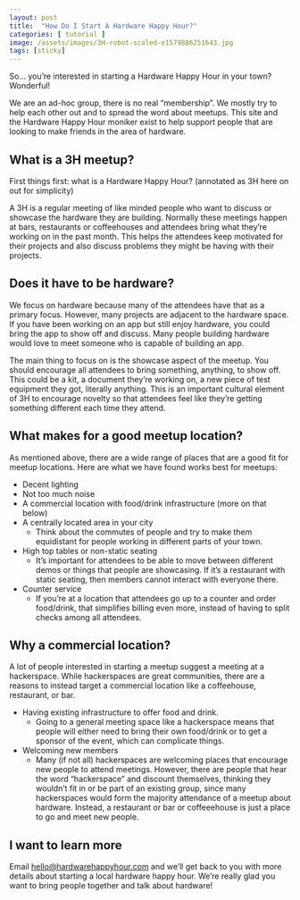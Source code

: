 ```yaml
---
layout: post
title:  "How Do I Start A Hardware Happy Hour?"
categories: [ tutorial ]
image: /assets/images/3H-robot-scaled-e1579886251643.jpg
tags: [sticky]
---
```


So… you’re interested in starting a Hardware Happy Hour in your town? Wonderful!

We are an ad-hoc group, there is no real “membership”. We mostly try to help each other out and to spread the word about meetups. This site and the Hardware Happy Hour moniker exist to help support people that are looking to make friends in the area of hardware.

## What is a 3H meetup?

First things first: what is a Hardware Happy Hour? (annotated as 3H here on out for simplicity)

A 3H is a regular meeting of like minded people who want to discuss or showcase the hardware they are building. Normally these meetings happen at bars, restaurants or coffeehouses and attendees bring what they’re working on in the past month. This helps the attendees keep motivated for their projects and also discuss problems they might be having with their projects.

## Does it have to be hardware?

We focus on hardware because many of the attendees have that as a primary focus. However, many projects are adjacent to the hardware space. If you have been working on an app but still enjoy hardware, you could bring the app to show off and discuss. Many people building hardware would love to meet someone who is capable of building an app.

The main thing to focus on is the showcase aspect of the meetup. You should encourage all attendees to bring something, anything, to show off. This could be a kit, a document they’re working on, a new piece of test equipment they got, literally anything. This is an important cultural element of 3H to encourage novelty so that attendees feel like they’re getting something different each time they attend.

## What makes for a good meetup location?

As mentioned above, there are a wide range of places that are a good fit for meetup locations. Here are what we have found works best for meetups:

- Decent lighting
- Not too much noise
- A commercial location with food/drink infrastructure (more on that below)
- A centrally located area in your city
  - Think about the commutes of people and try to make them equidistant for people working in different parts of your town.
- High top tables or non-static seating
  - It’s important for attendees to be able to move between different demos or things that people are showcasing. If it’s a restaurant with static seating, then members cannot interact with everyone there.
- Counter service
  - If you’re at a location that attendees go up to a counter and order food/drink, that simplifies billing even more, instead of having to split checks among all attendees.

## Why a commercial location?

A lot of people interested in starting a meetup suggest a meeting at a hackerspace. While hackerspaces are great communities, there are a reasons to instead target a commercial location like a coffeehouse, restaurant, or bar.

- Having existing infrastructure to offer food and drink.
  - Going to a general meeting space like a hackerspace means that people will either need to bring their own food/drink or to get a sponsor of the event, which can complicate things.
- Welcoming new members
  - Many (if not all) hackerspaces are welcoming places that encourage new people to attend meetings. However, there are people that hear the word “hackerspace” and discount themselves, thinking they wouldn’t fit in or be part of an existing group, since many hackerspaces would form the majority attendance of a meetup about hardware. Instead, a restaurant or bar or coffeeehouse is just a place to go and meet new people.

## I want to learn more

Email hello@hardwarehappyhour.com and we’ll get back to you with more details about starting a local hardware happy hour. We’re really glad you want to bring people together and talk about hardware!
